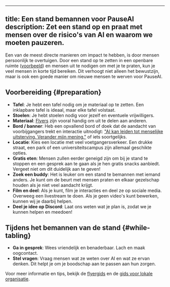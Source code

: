 

---
title: Een stand bemannen voor PauseAI
description: Zet een stand op en praat met mensen over de risico's van AI en waarom we moeten pauzeren.
---
Een van de meest directe manieren om impact te hebben, is door mensen persoonlijk te overtuigen.
Door een stand op te zetten in een openbare ruimte ([voorbeeld](https://x.com/ChrisGerrby/status/1837537928748351611)) en mensen uit te nodigen om met je te praten, kun je veel mensen in korte tijd bereiken.
Dit verhoogt niet alleen het bewustzijn, maar is ook een goede manier om nieuwe mensen te werven voor PauseAI.

## Voorbereiding {#preparation}

- **Tafel**: Je hebt een tafel nodig om je materiaal op te zetten. Een inklapbare tafel is ideaal, maar elke tafel volstaat.
- **Stoelen**: Je hebt stoelen nodig voor jezelf en eventuele vrijwilligers.
- **Materiaal**: [Flyers](/flyering) zijn vooral handig om uit te delen aan anderen.
- **Bord / banner**: Heb een opvallend bord of doek dat de aandacht van voorbijgangers trekt en interactie uitnodigt: ["AI kan leiden tot menselijke uitsterving. Verander mijn mening."](https://x.com/ChrisGerrby/status/1831039867670991075) of iets soortgelijks.
- **Locatie**: Kies een locatie met veel voetgangersverkeer. Een drukke straat, een park of een universiteitscampus zijn allemaal geschikte opties.
- **Gratis eten**: Mensen zullen eerder geneigd zijn om bij je stand te stoppen en een gesprek aan te gaan als je hen gratis snacks aanbiedt. Vergeet niet om dit duidelijk aan te geven!
- **Zoek een buddy**: Het is leuker om een stand te bemannen met iemand anders. Je kunt om de beurt met mensen praten en elkaar gezelschap houden als je niet veel aandacht krijgt.
- **Film en deel**: Als je kunt, film je interacties en deel ze op sociale media. Overweeg een livestream te doen. Als je geen video's kunt bewerken, kunnen wij je daarbij helpen.
- **Deel je idee op Discord**: Laat ons weten wat je plan is, zodat we je kunnen helpen en meedoen!

## Tijdens het bemannen van de stand {#while-tabling}

- **Ga in gesprek**: Wees vriendelijk en benaderbaar. Lach en maak oogcontact.
- **Stel vragen**: Vraag mensen wat ze weten over AI en wat ze ervan denken. Dit helpt je om je boodschap aan te passen aan hun zorgen.

Voor meer informatie en tips, bekijk de [flyergids](/flyering) en de [gids voor lokale organisatie](local-organizing).